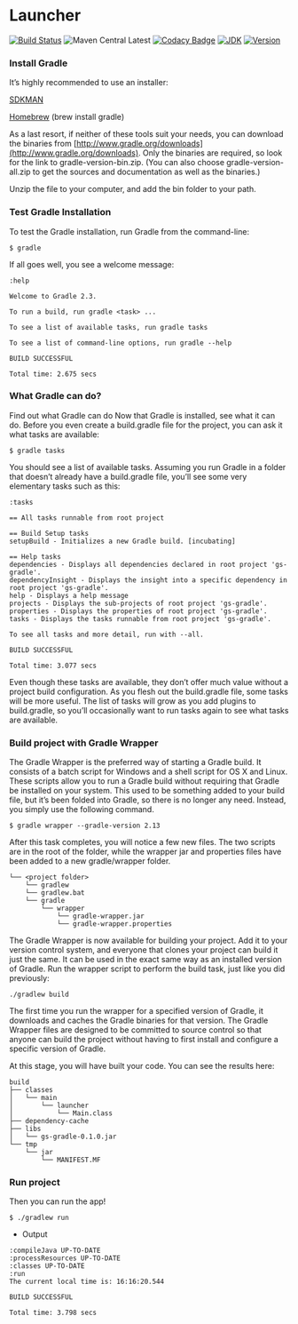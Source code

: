 # Launcher

[![Build Status](https://travis-ci.org/arthurbdiniz/Launcher.svg?branch=master)](https://travis-ci.org/arthurbdiniz/Launcher)
![Maven Central Latest](https://maven-badges.herokuapp.com/maven-central/net.wasdev.wlp.gradle.plugins/liberty-gradle-plugin/badge.svg)
[![Codacy Badge](https://api.codacy.com/project/badge/Grade/1634f57e864d44a797baaa707472ff87)](https://www.codacy.com/app/arthurbdiniz/Launcher?utm_source=github.com&amp;utm_medium=referral&amp;utm_content=arthurbdiniz/Launcher&amp;utm_campaign=Badge_Grade)
[![JDK](https://img.shields.io/badge/JDK-8-brightgreen.svg)]()
[![Version](https://img.shields.io/badge/version-1.0-blue.svg)]()



### Install Gradle

It’s highly recommended to use an installer:

[SDKMAN](http://sdkman.io/)

[Homebrew](https://brew.sh/) (brew install gradle)

As a last resort, if neither of these tools suit your needs, you can download the binaries from [http://www.gradle.org/downloads](http://www.gradle.org/downloads). Only the binaries are required, so look for the link to gradle-version-bin.zip. (You can also choose gradle-version-all.zip to get the sources and documentation as well as the binaries.)

Unzip the file to your computer, and add the bin folder to your path.


### Test Gradle Installation
To test the Gradle installation, run Gradle from the command-line:

```
$ gradle
```

If all goes well, you see a welcome message:
```
:help

Welcome to Gradle 2.3.

To run a build, run gradle <task> ...

To see a list of available tasks, run gradle tasks

To see a list of command-line options, run gradle --help

BUILD SUCCESSFUL

Total time: 2.675 secs
```

### What Gradle can do?

Find out what Gradle can do
Now that Gradle is installed, see what it can do. Before you even create a build.gradle file for the project, you can ask it what tasks are available:

```
$ gradle tasks
```
You should see a list of available tasks. Assuming you run Gradle in a folder that doesn’t already have a build.gradle file, you’ll see some very elementary tasks such as this:

```
:tasks

== All tasks runnable from root project

== Build Setup tasks
setupBuild - Initializes a new Gradle build. [incubating]

== Help tasks
dependencies - Displays all dependencies declared in root project 'gs-gradle'.
dependencyInsight - Displays the insight into a specific dependency in root project 'gs-gradle'.
help - Displays a help message
projects - Displays the sub-projects of root project 'gs-gradle'.
properties - Displays the properties of root project 'gs-gradle'.
tasks - Displays the tasks runnable from root project 'gs-gradle'.

To see all tasks and more detail, run with --all.

BUILD SUCCESSFUL

Total time: 3.077 secs
```

Even though these tasks are available, they don’t offer much value without a project build configuration. As you flesh out the build.gradle file, some tasks will be more useful. The list of tasks will grow as you add plugins to build.gradle, so you’ll occasionally want to run tasks again to see what tasks are available.


### Build project with Gradle Wrapper
The Gradle Wrapper is the preferred way of starting a Gradle build. It consists of a batch script for Windows and a shell script for OS X and Linux. These scripts allow you to run a Gradle build without requiring that Gradle be installed on your system. This used to be something added to your build file, but it’s been folded into Gradle, so there is no longer any need. Instead, you simply use the following command.

```
$ gradle wrapper --gradle-version 2.13
```

After this task completes, you will notice a few new files. The two scripts are in the root of the folder, while the wrapper jar and properties files have been added to a new gradle/wrapper folder.

```
└── <project folder>
    └── gradlew
    └── gradlew.bat
    └── gradle
        └── wrapper
            └── gradle-wrapper.jar
            └── gradle-wrapper.properties
```

The Gradle Wrapper is now available for building your project. Add it to your version control system, and everyone that clones your project can build it just the same. It can be used in the exact same way as an installed version of Gradle. Run the wrapper script to perform the build task, just like you did previously:

```
./gradlew build
```

The first time you run the wrapper for a specified version of Gradle, it downloads and caches the Gradle binaries for that version. The Gradle Wrapper files are designed to be committed to source control so that anyone can build the project without having to first install and configure a specific version of Gradle.

At this stage, you will have built your code. You can see the results here:

```
build
├── classes
│   └── main
│       └── launcher
│           └── Main.class
├── dependency-cache
├── libs
│   └── gs-gradle-0.1.0.jar
└── tmp
    └── jar
        └── MANIFEST.MF
```

### Run project

Then you can run the app!
```
$ ./gradlew run
```

* Output

```shell
:compileJava UP-TO-DATE
:processResources UP-TO-DATE
:classes UP-TO-DATE
:run
The current local time is: 16:16:20.544

BUILD SUCCESSFUL

Total time: 3.798 secs
```
